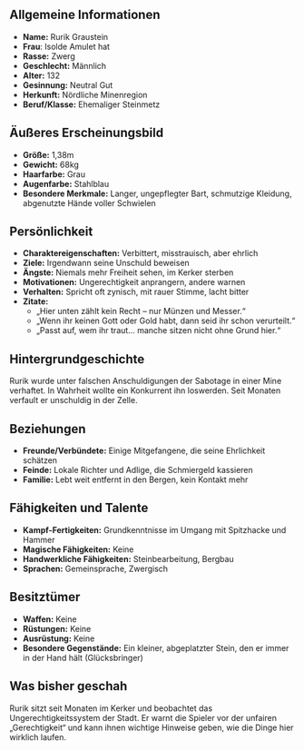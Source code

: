 ## Allgemeine Informationen


- **Name:** Rurik Graustein
- **Frau**:  Isolde Amulet hat 
- **Rasse:** Zwerg
- **Geschlecht:** Männlich
- **Alter:** 132
- **Gesinnung:** Neutral Gut
- **Herkunft:** Nördliche Minenregion
- **Beruf/Klasse:** Ehemaliger Steinmetz

## Äußeres Erscheinungsbild
- **Größe:** 1,38m
- **Gewicht:** 68kg
- **Haarfarbe:** Grau
- **Augenfarbe:** Stahlblau
- **Besondere Merkmale:** Langer, ungepflegter Bart, schmutzige Kleidung, abgenutzte Hände voller Schwielen

## Persönlichkeit
- **Charaktereigenschaften:** Verbittert, misstrauisch, aber ehrlich
- **Ziele:** Irgendwann seine Unschuld beweisen
- **Ängste:** Niemals mehr Freiheit sehen, im Kerker sterben
- **Motivationen:** Ungerechtigkeit anprangern, andere warnen
- **Verhalten:** Spricht oft zynisch, mit rauer Stimme, lacht bitter
- **Zitate:**  
  - „Hier unten zählt kein Recht – nur Münzen und Messer.“  
  - „Wenn ihr keinen Gott oder Gold habt, dann seid ihr schon verurteilt.“  
  - „Passt auf, wem ihr traut… manche sitzen nicht ohne Grund hier.“  

## Hintergrundgeschichte
Rurik wurde unter falschen Anschuldigungen der Sabotage in einer Mine verhaftet. In Wahrheit wollte ein Konkurrent ihn loswerden. Seit Monaten verfault er unschuldig in der Zelle.

## Beziehungen
- **Freunde/Verbündete:** Einige Mitgefangene, die seine Ehrlichkeit schätzen
- **Feinde:** Lokale Richter und Adlige, die Schmiergeld kassieren
- **Familie:** Lebt weit entfernt in den Bergen, kein Kontakt mehr

## Fähigkeiten und Talente
- **Kampf-Fertigkeiten:** Grundkenntnisse im Umgang mit Spitzhacke und Hammer
- **Magische Fähigkeiten:** Keine
- **Handwerkliche Fähigkeiten:** Steinbearbeitung, Bergbau
- **Sprachen:** Gemeinsprache, Zwergisch

## Besitztümer
- **Waffen:** Keine
- **Rüstungen:** Keine
- **Ausrüstung:** Keine
- **Besondere Gegenstände:** Ein kleiner, abgeplatzter Stein, den er immer in der Hand hält (Glücksbringer)

## Was bisher geschah
Rurik sitzt seit Monaten im Kerker und beobachtet das Ungerechtigkeitssystem der Stadt. Er warnt die Spieler vor der unfairen „Gerechtigkeit“ und kann ihnen wichtige Hinweise geben, wie die Dinge hier wirklich laufen.
